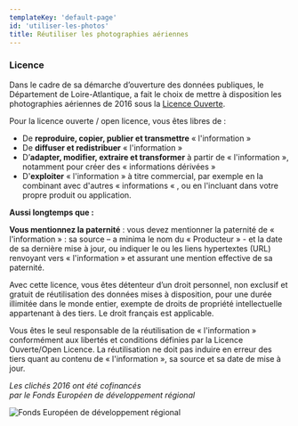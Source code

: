 ```yaml
---
templateKey: 'default-page'
id: 'utiliser-les-photos'
title: Réutiliser les photographies aériennes
---
```

### Licence
Dans le cadre de sa démarche d’ouverture des données publiques, le Département de Loire-Atlantique, a fait le choix de mettre à disposition les photographies aériennes de 2016 sous la [Licence Ouverte](https://www.etalab.gouv.fr/licence-ouverte-open-licence).

Pour la licence ouverte / open licence, vous êtes libres de :

- De **reproduire, copier, publier et transmettre** « l'information »
- De **diffuser et redistribuer** « l'information »
- D’**adapter, modifier, extraire et transformer** à partir de « l'information », notamment pour créer des « informations dérivées »
- D'**exploiter** « l'information » à titre commercial, par exemple en la combinant avec d'autres « informations « , ou en l'incluant dans votre propre produit ou application.

**Aussi longtemps que :**

**Vous mentionnez la paternité** : vous devez mentionner la paternité de « l'information » : sa source – a minima le nom du « Producteur » - et la date de sa dernière mise à jour, ou indiquer le ou les liens hypertextes (URL) renvoyant vers « l'information » et assurant une mention effective de sa paternité.

Avec cette licence, vous êtes détenteur d’un droit personnel, non exclusif et gratuit de réutilisation des données mises à disposition, pour une durée illimitée dans le monde entier, exempte de droits de propriété intellectuelle appartenant à des tiers. Le droit français est applicable.

Vous êtes le seul responsable de la réutilisation de « l'information » conformément aux libertés et conditions définies par la Licence Ouverte/Open Licence. La réutilisation ne doit pas induire en erreur des tiers quant au contenu de « l'information », sa source et sa date de mise à jour.

*Les clichés 2016 ont été cofinancés*  
*par le Fonds Européen de développement régional*

![Fonds Européen de développement régional](/img/europe-feder250.png)
